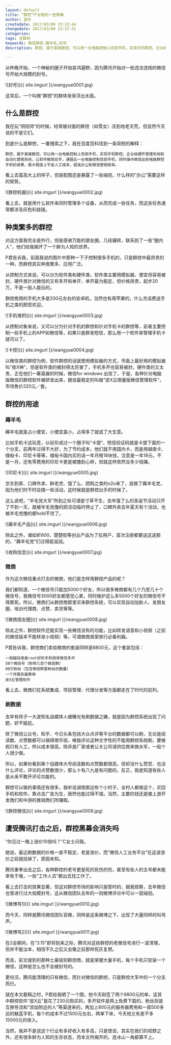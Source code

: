 ```yaml
---
layout: default
title: “群控”产业链的一些黑幕
author: 望月
createdate: 2017/03/09 23:23:44
changedate: 2017/03/09 23:37:31
categories:
tags: 互联网
keywords: 微信群控,薅羊毛,封号
description: 群控，属于直接数控。可以用一台电脑控制上百部手机，实现手机群控。企业级硬件管理系统和自动化营销系统，让软件解放双手，通路云

---
```


从昨晚开始，一个神秘的圈子开始哀鸿遍野，因为腾讯开始对一些违法违规的微信号开始大规模的封号。

![封号]({{ site.imgurl }}/wangyue0001.jpg)

这背后，一个叫做“群控”的群体渐渐浮出水面。

## 什么是群控

我在玩“阴阳师”的时候，经常被对面的群控（如雪女）冻到地老天荒，但显然今天说的不是它们。

到底什么是群控，一番搜索之下，我在百度百科找到一条简短的解释：

	群控，属于直接数控。可以用一台电脑控制上百部手机，实现手机群控。企业级硬件管理系统和自动化营销系统，让软件解放双手，通路云一台电脑控制百部手机，同时操作微信达到电脑群控手机的效果，极大程度上节省人工成本，提高办公和微信营销效率。

看上去蛮高大上的样子，但是配图还是暴露了一些端倪，什么样的“办公”需要这样的架势。

![群控机器]({{ site.imgurl }}/wangyue0002.jpg)

看上去，就是用什么软件来同时管理多个设备，从而完成一些任务，而这些任务通常都涉及灰色利益链。

## 种类繁多的群控

对这方面我完全是外行，但是感谢万能的朋友圈，几经辗转，联系到了一些“圈内人”，他们给我揭开了一个鲜为人知的世界。

P君告诉我，前面我说的图片中那种一下子控制很多手机的，只是群控中最昂贵的一种，而群控其实种类繁多、应用广泛。

从控制方式来说，可以分为软件类和硬件类，软件类主要用模拟器，便宜但容易被封，硬件类针对微信的又有多开和单开，单开最为稳定，但价格昂贵，起步20万，不是一般人能玩的。

群控商用的手机大多是200元左右的安卓机，当然也有用苹果的，什么充话费送手机之类的颇受欢迎。

![手机堆积]({{ site.imgurl }}/wangyue0003.jpg)

从控制对象来说，又可以分为针对手机的群控和针对手机卡的群控等，前者主要控制一些手机上的APP如微信等，如果只是群发短信，那么用一个软件来管理手机卡就可以了。

![卡控]({{ site.imgurl }}/wangyue0004.jpg)

以微信类的群控为例，软件群控的话就使用模拟器的方式，市面上最好用的模拟器叫“夜X神”，但是软件类的被封得太厉害了，手机多开也容易被封，硬件类的又太贵，正在他们一筹莫展的时候，微信for windows 出现了，于是，各种针对电脑版微信的群控软件被研发出来，据说最稳定的叫做“皮X丘限量版微信管理软件”，市场售价320元／套。

## 群控的用途

### 薅羊毛

薅羊毛就是占小便宜，小便宜虽小，占得多了就成了大生意。

比如手机卡这玩意，以前形成过一个圈子叫“卡盟”，短信验证码就是卡盟下面的一个分支，前两年过得不大好，为了节约成本，他们就不用国内卡，而是用越南卡、缅甸卡、印尼卡等等，缅甸卡国内买的话一年月租18块钱，注意是一年18元，不是一月，还有零费用的印尼卡更是被撸到心碎，但就这样依然没多少钱赚。

![印尼卡]({{ site.imgurl }}/wangyue0005.jpg)

京东到家、口碑外卖、鲜老虎、饿了么、团购之类的o2o来了，拯救了薅羊毛党，因为他们时不时会搞一些活动，这时候就是群控出手的时候了。

这么说吧，“羊毛党大军”所到之处可谓是寸草不生，去年饿了么的圣诞节活动只开了不到一天，就被羊毛党撸的把活动临时停止了，口碑外卖去年夏天有个活动，也被羊毛党撸的都hold不住了。

![薅羊毛产品]({{ site.imgurl }}/wangyue0006.jpg)

除此之外，诸如折800、楚楚街等创业产品为了拉用户，首次注册都要送这送那的，“薅羊毛党”们过得挺滋润。

![收购信息]({{ site.imgurl }}/wangyue0007.jpg)

### 微商

作为这次微信重点打击的微商，他们是怎样用群控产品的呢？

我们都知道，一个微信号只能加5000个好友，所以很多微商都有几个乃至几十个微信号，我微信号3000好友都感觉心累，同时维护这么多5000个好友的微信号不得累死。所以，微商们从群控商那里买来群控系统，可以实现自动加新人、发朋友圈、培训代理商、点赞、卖货等等。

![微商朋友圈]({{ site.imgurl }}/wangyue0008.jpg)

除此之外，群控软件还能实现一些微信没有的功能，比如转发语音和小视频（之前的微信版本不能转发小视频）等，可谓微商居家旅行必备利器。

P君告诉我，群控商们卖给微商的套装同样是8800元，这个套装包括：

	一部越狱或者root好的手机用来微信多开
	50个微信号（附带几百个微信群）
	90万粉丝（包含微信群里粉丝的数量）
	一个月服务器费用
	皮X丘管理软件

看上去，微商们在系统集成、项目管理、代理分发等方面都走在了时代的前列。

### 刷数据

去年有阵子一大波知名自媒体人被曝光有刷数据之嫌，就是因为群控系统出现了问题，好不尴尬。

除了微信公众号，知乎、今日头条包括大众点评等平台的数据都可以刷，无论是阅读数、点赞数都可以搞得很华丽，唯独评论这种文字性的不能用群控系统刷，要做假只有人工，所以成本很高，除非是厂家或者公关公司请供应商来做水军，一般个人很少做。

所以，如果你看到某个自媒体大号阅读数和点赞数都很高，但却没什么赞赏、也没什么评论，评论的点赞数很少，那么十有八九是有问题的，反正，我是知道有些人是从来不敢开评论功能的。

群控可以做的事情还有很多，我听说湖南那边有个小村子，全村人都做这个，买回手机和软件，靠点击广告为生，居然也能过得不错。当然，主要的钱还是被上游开发商们和中游的推销商们所赚取。

![群控微信]({{ site.imgurl }}/wangyue0009.jpg)

## 遭受腾讯打击之后，群控黑幕会消失吗

“你见过一晚上涨价10倍吗？”C女士问我。

她说，最近刷数据的价格一直不稳定，老是涨价，而“微信人工业务平台”在这波涨价之前就挂掉了，原因未知。

腾讯重拳出击之后，各种群控的老号更是死的死伤的伤，甚至有些人的主号都未能幸免于难，一些“工作人员”都出去找工作了。

看上去打击的效果显著，但这对群控市场的影响只是暂时的，据我观察，去年微信也曾进行过大规模封号，这从微信团队去年的一则微博评论中可以一窥端倪。

![微博骂1]({{ site.imgurl }}/wangyue0010.jpg)

而今天，同样是腾讯微信团队官微，同样是这条微博之下，出现了大量同样的叫骂声。

![微博骂2]({{ site.imgurl }}/wangyue0011.jpg)

在2会期间，在“3.15”即将到来之际，腾讯对这些群控的老微信号进行一波清理，但并不能治本，相信不久之后又会像之前那样死灰复燃。

而且，前文提到的那种土豪级别群控商，就是掌握大量手机，每个手机只安装一个微信，这种是怎么也不会被封号的。

更何况，腾讯能清理的只有微信，而针对微信的群控，只是群控大军中的一个分支而已。

就在本文截稿之时，P君给我晒了一个图，他今天刚签了两个8800元的单，这其中群控软件“皮X丘”是花了230元购买的，多开软件是网上免费下载的，粉丝则是互换导流和“添加附近的人”等渠道来的，再加上800元的服务器费用和一部500多远的魅蓝手机，每个的成本不过1500元左右，两单下来，今天他又有差不多15000元的收入。

当然，我并不是说这个行业有多好收入有多高，只是想说，其实在我们的视野之外，还有很多鲜为人知的生存状态，而本文所揭开的，连冰山一角都算不上。
